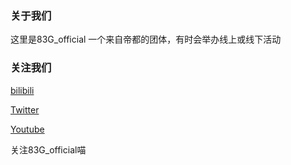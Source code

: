 ### 关于我们

这里是83G_official 一个来自帝都的团体，有时会举办线上或线下活动


### 关注我们 

[bilibili][anchor-id]

[anchor-id]: https://b23.tv/ghqR4Jt


[Twitter][anchor-od]

[anchor-od]: https://twitter.com/83gOfficial?s=20&t=ooqqAv_1J6F_giL4V4KltA


[Youtube][anchor-d]


[anchor-d]:https://youtube.com/channel/UC6xaYNw86NSyb9DsApHdvRw


关注83G_official喵
